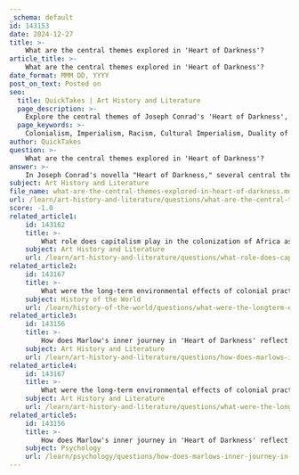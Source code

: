 ```yaml
---
_schema: default
id: 143153
date: 2024-12-27
title: >-
    What are the central themes explored in 'Heart of Darkness'?
article_title: >-
    What are the central themes explored in 'Heart of Darkness'?
date_format: MMM DD, YYYY
post_on_text: Posted on
seo:
  title: QuickTakes | Art History and Literature
  page_description: >-
    Explore the central themes of Joseph Conrad's 'Heart of Darkness', including critiques of colonialism and imperialism, the duality of human nature, racism, symbolism in the journey of Marlow, and the psychological effects of imperialism.
  page_keywords: >-
    Colonialism, Imperialism, Racism, Cultural Imperialism, Duality of Human Nature, Psychological Exploration, Symbolism, Capitalism, Exploitation, Environmental Impact
author: QuickTakes
question: >-
    What are the central themes explored in 'Heart of Darkness'?
answer: >-
    In Joseph Conrad's novella "Heart of Darkness," several central themes are intricately woven throughout the narrative, reflecting the complexities of colonialism and the human condition. Here are the key themes explored in the work:\n\n1. **Colonialism and Imperialism**: The novella serves as a profound critique of European colonialism, particularly the exploitation and dehumanization of African people. Through Marlow's journey into the Congo, Conrad exposes the moral decay and hypocrisy of imperialist enterprises, which often masquerade as civilizing missions while prioritizing profit over the well-being of the colonized.\n\n2. **Racism and Cultural Imperialism**: Conrad's portrayal of African natives reflects the racist attitudes prevalent during the colonial era. While he critiques imperialism, his narrative also reveals a duality; it fails to fully represent the voices and humanity of the African people, often reducing them to mere symbols of savagery in contrast to European civilization.\n\n3. **The Duality of Human Nature**: A significant theme in "Heart of Darkness" is the exploration of the duality within human nature. Marlow's encounters, especially with Kurtz, force him to confront the darkness that exists beneath the veneer of civilization. This theme raises questions about morality, the capacity for evil, and the thin line between civilization and savagery.\n\n4. **Psychological Exploration**: The novella delves into the psychological impact of colonialism on both the colonizers and the colonized. Marlow's journey is not just a physical one but also a psychological exploration of his own beliefs and values, as he grapples with the moral implications of imperialism and the darkness within himself.\n\n5. **Symbolism**: Conrad employs rich symbolism throughout the novella, with the Congo River serving as a central symbol. It represents the journey into the unknown, the exploration of the human soul, and the confrontation with inherent darkness. The river is a metaphor for the complexities of existence, embodying both life and death, civilization and savagery.\n\n6. **Capitalism and Exploitation**: The novella critiques the capitalist motivations behind colonialism, highlighting how the pursuit of wealth leads to moral corruption. The obsession with ivory, for instance, symbolizes the greed that drives imperialist endeavors, overshadowing any purported civilizing mission.\n\n7. **Environmental Impact of Colonialism**: Conrad also touches upon the environmental degradation caused by colonial exploitation. The destruction of the African landscape for resources reflects the broader consequences of imperialism on both the land and its people.\n\nIn summary, "Heart of Darkness" is a complex exploration of colonialism, human nature, and the moral ambiguities that arise from the clash of civilizations. Through Marlow's journey, Conrad invites readers to reflect on the darkness that resides within humanity and the consequences of imperialist ideologies.
subject: Art History and Literature
file_name: what-are-the-central-themes-explored-in-heart-of-darkness.md
url: /learn/art-history-and-literature/questions/what-are-the-central-themes-explored-in-heart-of-darkness
score: -1.0
related_article1:
    id: 143162
    title: >-
        What role does capitalism play in the colonization of Africa as depicted in 'Heart of Darkness'?
    subject: Art History and Literature
    url: /learn/art-history-and-literature/questions/what-role-does-capitalism-play-in-the-colonization-of-africa-as-depicted-in-heart-of-darkness
related_article2:
    id: 143167
    title: >-
        What were the long-term environmental effects of colonial practices in Africa?
    subject: History of the World
    url: /learn/history-of-the-world/questions/what-were-the-longterm-environmental-effects-of-colonial-practices-in-africa
related_article3:
    id: 143156
    title: >-
        How does Marlow's inner journey in 'Heart of Darkness' reflect a confrontation with evil?
    subject: Art History and Literature
    url: /learn/art-history-and-literature/questions/how-does-marlows-inner-journey-in-heart-of-darkness-reflect-a-confrontation-with-evil
related_article4:
    id: 143167
    title: >-
        What were the long-term environmental effects of colonial practices in Africa?
    subject: Art History and Literature
    url: /learn/art-history-and-literature/questions/what-were-the-longterm-environmental-effects-of-colonial-practices-in-africa
related_article5:
    id: 143156
    title: >-
        How does Marlow's inner journey in 'Heart of Darkness' reflect a confrontation with evil?
    subject: Psychology
    url: /learn/psychology/questions/how-does-marlows-inner-journey-in-heart-of-darkness-reflect-a-confrontation-with-evil
---
```


&nbsp;